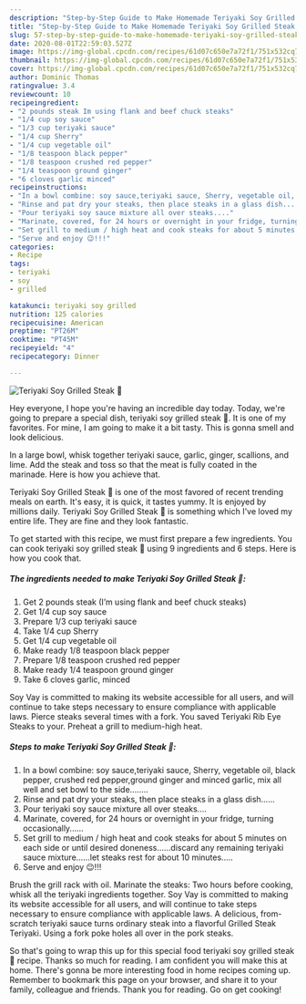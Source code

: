 ```yaml
---
description: "Step-by-Step Guide to Make Homemade Teriyaki Soy Grilled Steak 🥩"
title: "Step-by-Step Guide to Make Homemade Teriyaki Soy Grilled Steak 🥩"
slug: 57-step-by-step-guide-to-make-homemade-teriyaki-soy-grilled-steak
date: 2020-08-01T22:59:03.527Z
image: https://img-global.cpcdn.com/recipes/61d07c650e7a72f1/751x532cq70/teriyaki-soy-grilled-steak-🥩-recipe-main-photo.jpg
thumbnail: https://img-global.cpcdn.com/recipes/61d07c650e7a72f1/751x532cq70/teriyaki-soy-grilled-steak-🥩-recipe-main-photo.jpg
cover: https://img-global.cpcdn.com/recipes/61d07c650e7a72f1/751x532cq70/teriyaki-soy-grilled-steak-🥩-recipe-main-photo.jpg
author: Dominic Thomas
ratingvalue: 3.4
reviewcount: 10
recipeingredient:
- "2 pounds steak Im using flank and beef chuck steaks"
- "1/4 cup soy sauce"
- "1/3 cup teriyaki sauce"
- "1/4 cup Sherry"
- "1/4 cup vegetable oil"
- "1/8 teaspoon black pepper"
- "1/8 teaspoon crushed red pepper"
- "1/4 teaspoon ground ginger"
- "6 cloves garlic minced"
recipeinstructions:
- "In a bowl combine: soy sauce,teriyaki sauce, Sherry, vegetable oil, black pepper, crushed red pepper,ground ginger and minced garlic, mix all well and set bowl to the side........"
- "Rinse and pat dry your steaks, then place steaks in a glass dish......"
- "Pour teriyaki soy sauce mixture all over steaks...."
- "Marinate, covered, for 24 hours or overnight in your fridge, turning occasionally......"
- "Set grill to medium / high heat and cook steaks for about 5 minutes on each side or until desired doneness......discard any remaining teriyaki sauce mixture......let steaks rest for about 10 minutes....."
- "Serve and enjoy 😉!!!"
categories:
- Recipe
tags:
- teriyaki
- soy
- grilled

katakunci: teriyaki soy grilled 
nutrition: 125 calories
recipecuisine: American
preptime: "PT26M"
cooktime: "PT45M"
recipeyield: "4"
recipecategory: Dinner

---
```



![Teriyaki Soy Grilled Steak 🥩](https://img-global.cpcdn.com/recipes/61d07c650e7a72f1/751x532cq70/teriyaki-soy-grilled-steak-🥩-recipe-main-photo.jpg)

Hey everyone, I hope you're having an incredible day today. Today, we're going to prepare a special dish, teriyaki soy grilled steak 🥩. It is one of my favorites. For mine, I am going to make it a bit tasty. This is gonna smell and look delicious.

In a large bowl, whisk together teriyaki sauce, garlic, ginger, scallions, and lime. Add the steak and toss so that the meat is fully coated in the marinade. Here is how you achieve that.

Teriyaki Soy Grilled Steak 🥩 is one of the most favored of recent trending meals on earth. It's easy, it is quick, it tastes yummy. It is enjoyed by millions daily. Teriyaki Soy Grilled Steak 🥩 is something which I've loved my entire life. They are fine and they look fantastic.


To get started with this recipe, we must first prepare a few ingredients. You can cook teriyaki soy grilled steak 🥩 using 9 ingredients and 6 steps. Here is how you cook that.

<!--inarticleads1-->

##### The ingredients needed to make Teriyaki Soy Grilled Steak 🥩:

1. Get 2 pounds steak (I’m using flank and beef chuck steaks)
1. Get 1/4 cup soy sauce
1. Prepare 1/3 cup teriyaki sauce
1. Take 1/4 cup Sherry
1. Get 1/4 cup vegetable oil
1. Make ready 1/8 teaspoon black pepper
1. Prepare 1/8 teaspoon crushed red pepper
1. Make ready 1/4 teaspoon ground ginger
1. Take 6 cloves garlic, minced


Soy Vay is committed to making its website accessible for all users, and will continue to take steps necessary to ensure compliance with applicable laws. Pierce steaks several times with a fork. You saved Teriyaki Rib Eye Steaks to your. Preheat a grill to medium-high heat. 

<!--inarticleads2-->

##### Steps to make Teriyaki Soy Grilled Steak 🥩:

1. In a bowl combine: soy sauce,teriyaki sauce, Sherry, vegetable oil, black pepper, crushed red pepper,ground ginger and minced garlic, mix all well and set bowl to the side........
1. Rinse and pat dry your steaks, then place steaks in a glass dish......
1. Pour teriyaki soy sauce mixture all over steaks....
1. Marinate, covered, for 24 hours or overnight in your fridge, turning occasionally......
1. Set grill to medium / high heat and cook steaks for about 5 minutes on each side or until desired doneness......discard any remaining teriyaki sauce mixture......let steaks rest for about 10 minutes.....
1. Serve and enjoy 😉!!!


Brush the grill rack with oil. Marinate the steaks: Two hours before cooking, whisk all the teriyaki ingredients together. Soy Vay is committed to making its website accessible for all users, and will continue to take steps necessary to ensure compliance with applicable laws. A delicious, from-scratch teriyaki sauce turns ordinary steak into a flavorful Grilled Steak Teriyaki. Using a fork poke holes all over in the pork steaks. 

So that's going to wrap this up for this special food teriyaki soy grilled steak 🥩 recipe. Thanks so much for reading. I am confident you will make this at home. There's gonna be more interesting food in home recipes coming up. Remember to bookmark this page on your browser, and share it to your family, colleague and friends. Thank you for reading. Go on get cooking!

